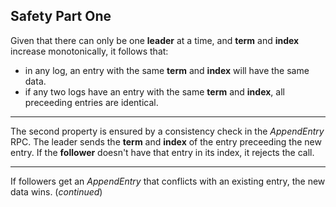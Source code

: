 ##  Safety Part One

Given that there can only be one **leader** at a time, and **term** and **index** increase monotonically, it follows that:

 * in any log, an entry with the same **term** and **index** will have the same data.
 * if any two logs have an entry with the same **term** and **index**, all preceeding entries are identical.

 ***

 The second property is ensured by a consistency check in the _AppendEntry_ RPC. The leader sends the **term** and **index** of the entry preceeding the new entry. If the **follower** doesn't have that entry in its index, it rejects the call.

 ***

 If followers get an _AppendEntry_ that conflicts with an existing entry, the new data wins. (_continued_)
